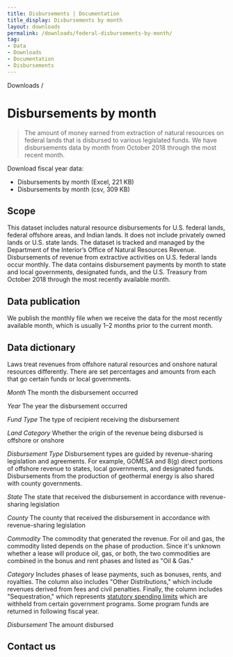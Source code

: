 ```yaml
---
title: Disbursements | Documentation
title_display: Disbursements by month
layout: downloads
permalink: /downloads/federal-disbursements-by-month/
tag:
- Data
- Downloads
- Documentation
- Disbursements
---
```


<custom-link to="/downloads/" className="breadcrumb link-charlie">Downloads</custom-link> /
# Disbursements by month

> The amount of money earned from extraction of natural resources on federal lands that is disbursed to various legislated funds. We have disbursements data by month from October 2018 through the most recent month.

Download fiscal year data:

<ul class="downloads-download_links list-unstyled">
  <li><excel-link to="/downloads/disbursements/monthly_disbursements.xlsx">Disbursements by month (Excel, 221 KB)</excel-link></li>
    <li><csv-link to="/downloads/csv/disbursements/monthly_disbursements.csv">Disbursements by month (csv, 309 KB)</csv-link></li>
</ul>

## Scope

This dataset includes natural resource disbursements for U.S. federal lands, federal offshore areas, and Indian lands. It does not include privately owned lands or U.S. state lands. The dataset is tracked and managed by the Department of the Interior’s Office of Natural Resources Revenue. Disbursements of revenue from extractive activities on U.S. federal lands occur monthly. The data contains disbursement payments by month to state and local governments, designated funds, and the U.S. Treasury from October 2018 through the most recently available month.

## Data publication

We publish the monthly file when we receive the data for the most recently available month, which is usually 1–2 months prior to the current month.

## Data dictionary

Laws treat revenues from offshore natural resources and onshore natural resources differently. There are set percentages and amounts from each that go certain funds or local governments.

_Month_ The month the disbursement occurred

_Year_ The year the disbursement occurred

_Fund Type_ The type of recipient receiving the disbursement

_Land Category_ Whether the origin of the revenue being disbursed is offshore or onshore

_Disbursement Type_ Disbursement types are guided by revenue-sharing legislation and agreements. For example, <glossary-term>GOMESA</glossary-term> and <glossary-term>8(g)</glossary-term> direct portions of offshore revenue to states, local governments, and designated funds. Disbursements from the production of geothermal energy is also shared with county governments.

_State_ The state that received the disbursement in accordance with revenue-sharing legislation

_County_ The county that received the disbursement in accordance with revenue-sharing legislation

_Commodity_ The commodity that generated the revenue. For oil and gas, the commodity listed depends on the phase of production. Since it's unknown whether a lease will produce oil, gas, or both, the two commodities are combined in the bonus and rent phases and listed as "Oil & Gas."

_Category_ Includes phases of lease payments, such as bonuses, rents, and royalties. The column also includes "Other Distributions," which include revenues derived from fees and civil penalties. Finally, the column includes "Sequestration," which represents [statutory spending limits](https://www.cbo.gov/topics/budget/sequestration) which are withheld from certain government programs. Some program funds are returned in following fiscal year.

_Disbursement_ The amount disbursed

## Contact us
